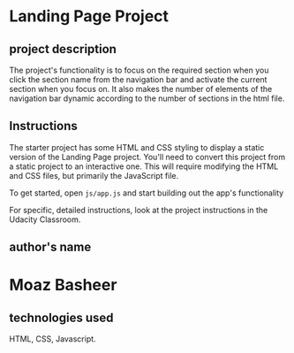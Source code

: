 # Landing Page Project

## project description
The project's functionality is to focus on the required section when you click the section name from the navigation bar and activate the current section when you focus on.
It also makes the number of elements of the navigation bar dynamic according to the number of sections in the html file.

## Instructions

The starter project has some HTML and CSS styling to display a static version of the Landing Page project. You'll need to convert this project from a static project to an interactive one. This will require modifying the HTML and CSS files, but primarily the JavaScript file.

To get started, open `js/app.js` and start building out the app's functionality

For specific, detailed instructions, look at the project instructions in the Udacity Classroom.
## author's name
# Moaz Basheer

## technologies used
HTML, CSS, Javascript.
